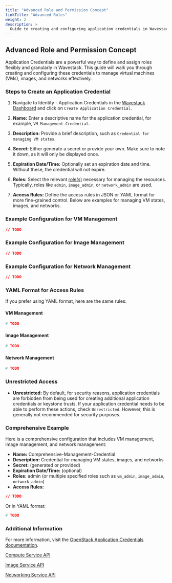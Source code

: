 ```yaml
---
title: "Advanced Role and Permission Concept"
linkTitle: "Advanced Roles"
weight: 2
description: >
  Guide to creating and configuring application credentials in Wavestack for managing VMs, images, and networks.
---
```


## Advanced Role and Permission Concept

Application Credentials are a powerful way to define and assign roles flexibly and granularly in Wavestack. This guide
will walk you through creating and configuring these credentials to manage virtual machines (VMs), images, and networks
effectively.

### Steps to Create an Application Credential

1. Navigate to Identity - Application Credentials in the [Wavestack Dashboard](https://dashboard.wavestack.de/identity/application_credentials/) and click on `Create Application Credential`.

1. **Name:** Enter a descriptive name for the application credential, for example, `VM-Management-Credential`.

1. **Description:** Provide a brief description, such as `Credential for managing VM states`.

1. **Secret:** Either generate a secret or provide your own. Make sure to note it down, as it will only be displayed
   once.

1. **Expiration Date/Time:** Optionally set an expiration date and time. Without these, the credential will not expire.

1. **Roles:** Select the relevant [role(s)](https://docs.openstack.org/keystone/latest/admin/service-api-protection.html) necessary for managing the resources. Typically, roles
   like `admin`, `image_admin`, or `network_admin` are used.

1. **Access Rules:** Define the access rules in JSON or YAML format for more fine-grained control. Below are examples
   for managing VM states, images, and networks.

### Example Configuration for VM Management

```json
// TODO
```

### Example Configuration for Image Management

```json
// TODO
```

### Example Configuration for Network Management

```json
// TODO
```

### YAML Format for Access Rules

If you prefer using YAML format, here are the same rules:

#### VM Management

```yaml
# TODO
```

#### Image Management

```yaml
# TODO
```

#### Network Management

```yaml
# TODO
```

### Unrestricted Access

- **Unrestricted:** By default, for security reasons, application credentials are forbidden from being used for creating
  additional application credentials or keystone trusts. If your application credential needs to be able to perform
  these actions, check `Unrestricted`. However, this is generally not recommended for security purposes.

### Comprehensive Example

Here is a comprehensive configuration that includes VM management, image management, and network management:

- **Name:** Comprehensive-Management-Credential
- **Description:** Credential for managing VM states, images, and networks
- **Secret:** (generated or provided)
- **Expiration Date/Time:** (optional)
- **Roles:** admin (or multiple specified roles such as `vm_admin`, `image_admin`, `network_admin`)
- **Access Rules:**

```json
// TODO
```

Or in YAML format:

```yaml
# TODO
```

### Additional Information

For more information, visit
the [OpenStack Application Credentials documentation](https://docs.openstack.org/keystone/latest/user/application_credentials.html).

[Compute Service API](https://docs.openstack.org/api-ref/compute/index.html)

[Image Service API](https://docs.openstack.org/api-ref/image/index.html)

[Networking Service API](https://docs.openstack.org/api-ref/network/index.html)
